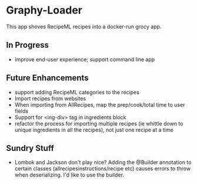 # Graphy-Loader

This app shoves RecipeML recipes into a docker-run grocy app.

## In Progress

- improve end-user experience; support command line app

## Future Enhancements

- support adding RecipeML categories to the recipes
- Import recipes from websites
- When importing from AllRecipes, map the prep/cook/total time to user fields
- Support for \<ing-div\> tag in ingredients block
- refactor the process for importing multiple recipes (ie whittle down to unique ingredients in all the recipes), not just one recipe at a time

## Sundry Stuff

- Lombok and Jackson don't play nice? Adding the @Builder annotation to certain classes (allrecipesinstructions/recipe etc) causes errors to throw when deserializing. I'd like to use the builder.
